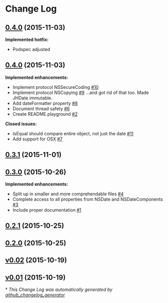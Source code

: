 # Change Log

## [0.4.0](https://github.com/Hout/JHDate/tree/0.4.0) (2015-11-03)
**Implemented hotfix:**

- Podspec adjusted

## [0.4.0](https://github.com/Hout/JHDate/tree/0.4.0) (2015-11-03)
**Implemented enhancements:**

- Implement protocol NSSecureCoding [\#10](https://github.com/Hout/JHDate/issues/10)
- Implement protocol NSCopying [\#9](https://github.com/Hout/JHDate/issues/9)
  ...and got rid of that too. Made JHDate immutable.
- Add dateFormatter property [\#8](https://github.com/Hout/JHDate/issues/8)
- Document thread safety [\#6](https://github.com/Hout/JHDate/issues/6)
- Create README.playground [\#2](https://github.com/Hout/JHDate/issues/2)

**Closed issues:**

- IsEqual should compare entire object, not just the date [\#11](https://github.com/Hout/JHDate/issues/11)
- Add support for OSX [\#7](https://github.com/Hout/JHDate/issues/7)

## [0.3.1](https://github.com/Hout/JHDate/tree/0.3.1) (2015-11-01)
## [0.3.0](https://github.com/Hout/JHDate/tree/0.3.0) (2015-10-26)
**Implemented enhancements:**

- Split up in smaller and more comprehendable files [\#4](https://github.com/Hout/JHDate/issues/4)
- Complete access to all properties from NSDate and NSDateComponents [\#3](https://github.com/Hout/JHDate/issues/3)
- Include proper documentation [\#1](https://github.com/Hout/JHDate/issues/1)

## [0.2.1](https://github.com/Hout/JHDate/tree/0.2.1) (2015-10-25)
## [0.2.0](https://github.com/Hout/JHDate/tree/0.2.0) (2015-10-25)
## [v0.02](https://github.com/Hout/JHDate/tree/v0.02) (2015-10-19)
## [v0.01](https://github.com/Hout/JHDate/tree/v0.01) (2015-10-19)


\* *This Change Log was automatically generated by [github_changelog_generator](https://github.com/skywinder/Github-Changelog-Generator)*